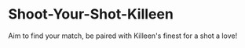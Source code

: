 # Shoot-Your-Shot-Killeen
Aim to find your match, be paired with Killeen's finest for a shot a love!
